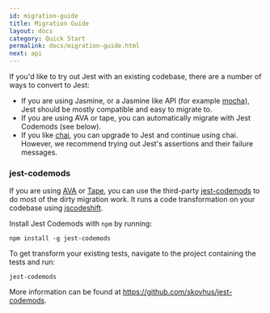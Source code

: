 ```yaml
---
id: migration-guide
title: Migration Guide
layout: docs
category: Quick Start
permalink: docs/migration-guide.html
next: api
---
```


If you'd like to try out Jest with an existing codebase, there are a number of ways to convert to Jest:

* If you are using Jasmine, or a Jasmine like API (for example [mocha](https://mochajs.org)), Jest should be mostly compatible and easy to migrate to.
* If you are using AVA or tape, you can automatically migrate with Jest Codemods (see below).
* If you like [chai](http://chaijs.com/), you can upgrade to Jest and continue using chai. However, we recommend trying out Jest's assertions and their failure messages.

### jest-codemods

If you are using [AVA](https://github.com/avajs/ava) or [Tape](https://github.com/substack/tape), you can use the third-party [jest-codemods](https://github.com/skovhus/jest-codemods) to do most of the dirty migration work. It runs a code transformation on your codebase using [jscodeshift](https://github.com/facebook/jscodeshift).

Install Jest Codemods with `npm` by running:

```
npm install -g jest-codemods
```

To get transform your existing tests, navigate to the project containing the tests and run:

```
jest-codemods
```

More information can be found at https://github.com/skovhus/jest-codemods.
